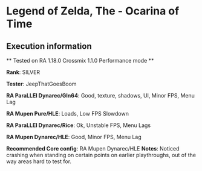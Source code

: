# Legend of Zelda, The - Ocarina of Time 

## Execution information

** Tested on RA 1.18.0 Crossmix 1.1.0 Performance mode **

**Rank**: SILVER

**Tester**: JeepThatGoesBoom


**RA ParaLLEl Dynarec/Gln64**: Good, texture, shadows, UI, Minor FPS, Menu Lag

**RA Mupen Pure/HLE**: Loads, Low FPS Slowdown

**RA ParaLLEl Dynarec/Rice**: Ok, Unstable FPS, Menu Lags

**RA Mupen Dynarec/HLE**: Good, Minor FPS, Menu Lag

**Recommended Core config**: RA Mupen Dynarec/HLE
**Notes**: Noticed crashing when standing on certain points on earlier playthroughs, out of the way areas hard to test for.